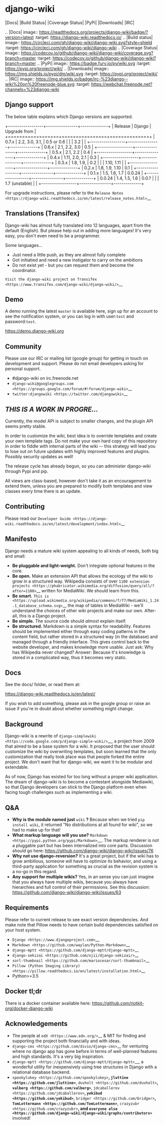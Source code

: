 django-wiki
===========

|Docs| |Build Status| |Coverage Status| |PyPi| |Downloads| |IRC|

.. |Docs| image:: https://readthedocs.org/projects/django-wiki/badge/?version=latest
   :target: https://django-wiki.readthedocs.io/
.. |Build status| image:: https://circleci.com/gh/django-wiki/django-wiki.svg?style=shield
   :target: https://circleci.com/gh/django-wiki/django-wiki
.. |Coverage Status| image:: https://codecov.io/github/django-wiki/django-wiki/coverage.svg?branch=master
   :target: https://codecov.io/github/django-wiki/django-wiki?branch=master
.. |PyPi| image:: https://badge.fury.io/py/wiki.svg
   :target: https://pypi.org/project/wiki/
.. |Downloads| image:: https://img.shields.io/pypi/dm/wiki.svg
   :target: https://pypi.org/project/wiki/
.. |IRC| image:: https://img.shields.io/badge/irc-%23django--wiki%20on%20freenode-blue.svg
   :target: https://webchat.freenode.net?channels=%23django-wiki

Django support
--------------

The below table explains which Django versions are supported.

+------------------+----------------+--------------+
| Release          | Django         | Upgrade from |
+==================+================+==============+
| 0.7.x            | 2.2, 3.0, 3.1, | 0.5 or 0.6   |
|                  | 3.2            |              |
+------------------+----------------+--------------+
| 0.6.x            | 2.1, 2.2, 3.0  | 0.5          |
+------------------+----------------+--------------+
| 0.5.x            | 2.1, 2.2       | 0.4          |
+------------------+----------------+--------------+
| 0.4.x            | 1.11, 2.0, 2.1 | 0.3          |
+------------------+----------------+--------------+
| 0.3.x            | 1.8, 1.9,      | 0.2          |
|                  | 1.10, 1.11     |              |
+------------------+----------------+--------------+
| 0.2.x            | 1.8, 1.9, 1.10 | 0.1          |
+------------------+----------------+--------------+
| 0.1.x            | 1.5, 1.6, 1.7  | 0.0.24       |
+------------------+----------------+--------------+
| 0.0.24           | 1.4, 1.5, 1.6  | 0.0.?        |
|                  | 1.7 (unstable) |              |
+------------------+----------------+--------------+

For upgrade instructions, please refer to the `Release
Notes <https://django-wiki.readthedocs.io/en/latest/release_notes.html>`__


Translations (Transifex)
------------------------

Django-wiki has almost fully translated into 12 languages, apart from the
default (English). But please help out in adding more languages! It's
very easy, you don't even need to be a programmer.

Some languages...

* Just need a little push, as they are almost fully complete
* Got initiatied and need a new instigator to carry on the ambitions
* Do not exist yet - but you can request them and become the coordinator.

`Visit the django-wiki project on Transifex <https://www.transifex.com/django-wiki/django-wiki/>`__

Demo
----

A demo running the latest ``master`` is available here, sign up for an
account to see the notification system, or you can log in with
user:``test`` and password:``test``.

https://demo.django-wiki.org

Community
---------

Please use our IRC or mailing list (google group) for getting in touch
on development and support. Please do not email developers asking for
personal support.

- #django-wiki on irc.freenode.net
- `django-wiki@googlegroups.com <https://groups.google.com/forum/#!forum/django-wiki>`__
- `twitter:djangowiki <https://twitter.com/djangowiki>`__

*THIS IS A WORK IN PROGRE...*
-----------------------------

Currently, the model API is subject to smaller changes, and the plugin
API seems pretty stable.

In order to customize the wiki, best idea is to override templates and create
your own template tags. Do not make your own hard copy of this repository in
order to fiddle with internal parts of the wiki -- this strategy will lead you
to lose out on future updates with highly improved features and plugins.
Possibly security updates as well!

The release cycle has already begun, so you can administer django-wiki
through Pypi and pip.

All views are class-based, however don't take it as an encouragement to
extend them, unless you are prepared to modify both templates and view
classes every time there is an update.

Contributing
------------

Please read our
`Developer Guide <https://django-wiki.readthedocs.io/en/latest/development/index.html>`__

Manifesto
---------

Django needs a mature wiki system appealing to all kinds of needs, both
big and small:

-  **Be pluggable and light-weight.** Don't integrate optional features
   in the core.
-  **Be open.** Make an extension API that allows the ecology of the
   wiki to grow in a structured way. Wikipedia consists of over `1100
   extension projects <https://phabricator.wikimedia.org/diffusion/query/all/?after=1100>`__
   written for MediaWiki. We should learn from this.
-  **Be smart.** `This
   is <https://upload.wikimedia.org/wikipedia/commons/f/f7/MediaWiki_1.24.1_database_schema.svg>`__
   the map of tables in MediaWiki - we'll understand the choices of
   other wiki projects and make our own. After-all, this is a Django
   project.
-  **Be simple.** The source code should *almost* explain itself.
-  **Be structured.** Markdown is a simple syntax for readability.
   Features should be implemented either through easy coding patterns in
   the content field, but rather stored in a structured way (in the
   database) and managed through a friendly interface. This gives
   control back to the website developer, and makes knowledge more
   usable. Just ask: Why has Wikipedia never changed? Answer: Because
   it's knowledge is stored in a complicated way, thus it becomes very
   static.

Docs
----

See the docs/ folder, or read them at:

https://django-wiki.readthedocs.io/en/latest/

If you wish to add something, please ask in the google group or raise an
issue if you're in doubt about whether something might change.

Background
----------

Django-wiki is a rewrite of
`django-simplewiki <https://code.google.com/p/django-simple-wiki/>`__, a
project from 2009 that aimed to be a base system for a wiki. It proposed
that the user should customize the wiki by overwriting templates, but
soon learned that the only customization that really took place was that
people forked the entire project. We don't want that for django-wiki, we
want it to be modular and extendable.

As of now, Django has existed for too long without a proper wiki
application. The dream of django-wiki is to become a contestant
alongside Mediawiki, so that Django developers can stick to the Django
platform even when facing tough challenges such as implementing a wiki.


Q&A
---

-  **Why is the module named just** ``wiki`` **?** Because when we tried
   ``pip install wiki``, it returned "No distributions at all found
   for wiki", so we had to make up for that!
-  **What markup language will you use?**
   `Markdown <https://pypi.python.org/pypi/Markdown>`__. The markup
   renderer is not a pluggable part but has been internalized into core
   parts. Discussion should go here:
   https://github.com/django-wiki/django-wiki/issues/76
-  **Why not use django-reversion?** It's a great project, but if the
   wiki has to grow ambitious, someone will have to optimize its
   behavior, and using a third-party application for something as
   crucial as the revision system is a no-go in this regard.
-  **Any support for multiple wikis?** Yes, in an sense you can just
   imagine that you always have multiple wikis, because you always have
   hierarchies and full control of their permissions. See this
   discussion: https://github.com/django-wiki/django-wiki/issues/63


Requirements
------------

Please refer to current release to see exact version dependencies. And
make note that Pillow needs to have certain build dependencies satisfied
on your host system.

-  `Django <https://www.djangoproject.com>`__
-  `Markdown <https://github.com/waylan/Python-Markdown>`__
-  `django-mptt <https://github.com/django-mptt/django-mptt>`__
-  `django-sekizai <https://github.com/ojii/django-sekizai/>`__
-  `sorl-thumbnail <https://github.com/mariocesar/sorl-thumbnail>`__
-  `Pillow (Python Imaging Library) <https://pillow.readthedocs.io/en/latest/installation.html>`__
-  Python>=3.5


Docker tl;dr
------------

There is a docker container available here: https://github.com/riotkit-org/docker-django-wiki


Acknowledgements
----------------

-  The people at `edX <https://www.edx.org/>`__ & MIT for finding
   and supporting the project both financially and with ideas.
-  `django-cms <https://github.com/divio/django-cms>`__ for venturing
   where no django app has gone before in terms of well-planned features
   and high standards. It's a very big inspiration.
-  `django-mptt <https://github.com/django-mptt/django-mptt>`__, a
   wonderful utility for inexpensively using tree structures in Django
   with a relational database backend.
-  `spookylukey <https://github.com/spookylukey>`__,
   `jluttine <https://github.com/jluttine>`__,
   `duvholt <https://github.com/duvholt>`__,
   `valberg <https://github.com/valberg>`__,
   `jdcaballerov <https://github.com/jdcaballerov>`__,
   `yekibud <https://github.com/yekibud>`__,
   `bridger <https://github.com/bridger>`__,
   `TomLottermann <https://github.com/TomLottermann>`__,
   `crazyzubr <https://github.com/crazyzubr>`__, and `everyone
   else <https://github.com/django-wiki/django-wiki/graphs/contributors>`__
   involved!
